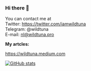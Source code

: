 ### Hi there 👋

You can contact me at     
Twitter: https://twitter.com/iamwildtuna     
Telegram: @wildtuna    
E-mail: nl@wildtuna.pro      

**My artcles:**

https://wildtuna.medium.com

[![GitHub stats](https://github-readme-stats.vercel.app/api?username=iamwildtuna&show_icons=true&theme=buefy)](https://github.com/anuraghazra/github-readme-stats)
